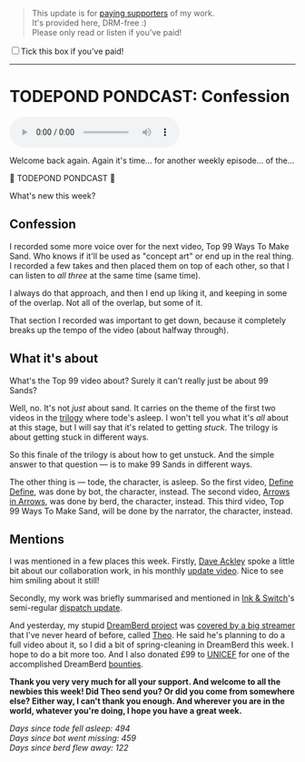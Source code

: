 > This update is for [paying supporters](https://patreon.com/TodePond) of my work.<br>
> It's provided here, DRM-free :)<br>
> Please only read or listen if you've paid!

<input id="paid-checkbox" type="checkbox"><label for="paid-checkbox">Tick this box if you've paid!</label>

<script>
  const key = 'pondcast/paid'
  const paid = localStorage.getItem(key)
  const checkbox = document.getElementById('paid-checkbox')
  if (paid) {
    checkbox.checked = true
  }
  checkbox.addEventListener('change', () => {
    if (checkbox.checked) {
      localStorage.setItem(key, 'true')
    } else {
      localStorage.removeItem(key)
    }
  })
</script>

<hr>

# TODEPOND PONDCAST: Confession

<audio controls>
  <source src="1.m4a" type="audio/x-m4a">
</audio>

Welcome back again. Again it's time... for another weekly episode... of the...

🐸 TODEPOND PONDCAST 🐸

What's new this week?

## Confession

I recorded some more voice over for the next video, Top 99 Ways To Make Sand. Who knows if it'll be used as "concept art" or end up in the real thing. I recorded a few takes and then placed them on top of each other, so that I can listen to _all three_ at the same time (same time).

I always do that approach, and then I end up liking it, and keeping in some of the overlap. Not all of the overlap, but some of it.

That section I recorded was important to get down, because it completely breaks up the tempo of the video (about halfway through).

## What it's about

What's the Top 99 video about? Surely it can't really just be about 99 Sands?

Well, no. It's not _just_ about sand. It carries on the theme of the first two videos in the [trilogy](https://www.youtube.com/playlist?list=PL9uRa69RF-7wCDlX55WjK7-gEb9nb3UPm) where tode's asleep. I won't tell you what it's _all_ about at this stage, but I will say that it's related to getting _stuck_. The trilogy is about getting stuck in different ways.

So this finale of the trilogy is about how to get unstuck. And the simple answer to that question — is to make 99 Sands in different ways.

The other thing is — tode, the character, is asleep. So the first video, [Define Define](https://www.youtube.com/watch?v=ZMklf0vUl18), was done by bot, the character, instead. The second video, [Arrows in Arrows](https://www.youtube.com/watch?v=DNBKdU6XrLY), was done by berd, the character, instead. This third video, Top 99 Ways To Make Sand, will be done by the narrator, the character, instead.

## Mentions

I was mentioned in a few places this week. Firstly, [Dave Ackley](https://www.cs.unm.edu/~ackley/) spoke a little bit about our collaboration work, in his monthly [update video](https://www.youtube.com/watch?v=mSM7Js644DI). Nice to see him smiling about it still!

Secondly, my work was briefly summarised and mentioned in [Ink & Switch](https://www.inkandswitch.com/)'s semi-regular [dispatch update](https://www.inkandswitch.com/newsletter/dispatch-004/).

And yesterday, my stupid [DreamBerd project](https://github.com/TodePond/DreamBerd) was [covered by a big streamer](https://www.youtube.com/live/NBF39o6XZZ8?si=ZNVas2gvMkcIYHvB&t=13674) that I've never heard of before, called [Theo](https://www.youtube.com/live/NBF39o6XZZ8?si=ZNVas2gvMkcIYHvB&t=13674). He said he's planning to do a full video about it, so I did a bit of spring-cleaning in DreamBerd this week. I hope to do a bit more too. And I also donated £99 to [UNICEF](https://www.unicef.org/) for one of the accomplished DreamBerd [bounties](https://github.com/TodePond/DreamBerd/discussions/616).

**Thank you very very much for all your support. And welcome to all the newbies this week! Did Theo send you? Or did you come from somewhere else? Either way, I can't thank you enough. And wherever you are in the world, whatever you're doing, I hope you have a great week.**

_Days since tode fell asleep: 494_<br>
_Days since bot went missing: 459_<br>
_Days since berd flew away: 122_
